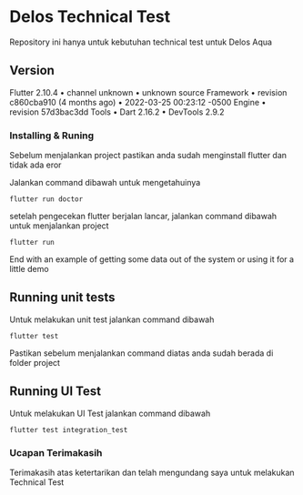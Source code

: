 # Delos Technical Test

Repository ini hanya untuk kebutuhan technical test untuk Delos Aqua

## Version

Flutter 2.10.4 • channel unknown • unknown source
Framework • revision c860cba910 (4 months ago) • 2022-03-25 00:23:12 -0500
Engine • revision 57d3bac3dd
Tools • Dart 2.16.2 • DevTools 2.9.2

### Installing & Runing

Sebelum menjalankan project pastikan anda sudah menginstall flutter dan tidak ada eror

Jalankan command dibawah untuk mengetahuinya

```
flutter run doctor
```

setelah pengecekan flutter berjalan lancar, jalankan command dibawah untuk menjalankan project

```
flutter run
```

End with an example of getting some data out of the system or using it for a little demo

## Running unit tests

Untuk melakukan unit test jalankan command dibawah

```
flutter test
```
Pastikan sebelum menjalankan command diatas anda sudah berada di folder project

## Running UI Test

Untuk melakukan UI Test jalankan command dibawah

```
flutter test integration_test
```

### Ucapan Terimakasih
Terimakasih atas ketertarikan dan telah mengundang saya untuk melakukan Technical Test

